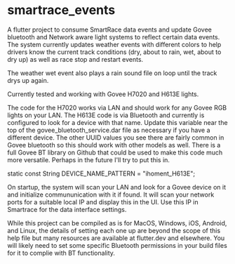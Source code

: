 # smartrace_events

A flutter project to consume SmartRace data events and update Govee bluetooth and Network aware light systems to reflect certain data events. The system currently updates weather events with different colors to help drivers know the current track conditions (dry, about to rain, wet, about to dry up) as well as race stop and restart events.

The weather wet event also plays a rain sound file on loop until the track drys up again.


Currently tested and working with Govee H7020 and H613E lights. 

The code for the H7020 works via LAN and should work for any Govee RGB lights on your LAN. The H613E code is via Bluetooth and currently is configured to look for a device with that name. Update this variable near the top of the govee_bluetooth_service.dar file as necessary if you have a different device. The other UUID values you see there are fairly common in Govee bluetooth so this should work with other models as well. There is a full Govee BT library on Github that could be used to make this code much more versatile. Perhaps in the future I'll try to put this in.

  static const String DEVICE_NAME_PATTERN = "ihoment_H613E"; 

On startup, the system will scan your LAN and look for a Govee device on it and initialize commununication with it if found. It will scan your network ports for a suitable local IP and display this in the UI. Use this IP in Smartrace for the data interface settings. 

While this project can be compiled as is for MacOS, Windows, iOS, Android, and Linux, the details of setting each one up are beyond the scope of this help file but many resources are available at flutter.dev and elsewhere. You will likely need to set some specific Bluetooth permissions in your build files for it to complie with BT functionality.
